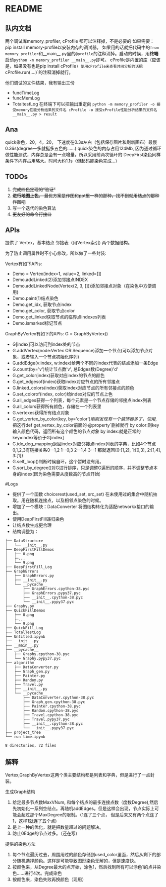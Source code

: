 # README

## 队内文档

两个调试库memory_profiler, cProfile
都可以注释掉，不是必要的
如果需要：
pip install memory-profile以安装内存的调试器。
如果用的话就把代码中的`from memory_profiler`和__main__.py里的`@profile`的注释消掉。启动的时候，用**终端**启动`python -m memory_profiler __main__.py`即可。
cProfile是内置的库（应该是，如果没有也是pip install cProfile`)
使用cProfile来查看时间分析的话把`cProfile.run(....)`的注释消掉就行。

他们调试的文件结果，我有输出三份
* funcTimeLog
* funcMemLog
* TotaltestLog
在终端下可以把输出重定向
`python -m memory_profiler -o 接受memory性能分析结果的文件名 cProfile -o 接受cProfile性能分析结果的文件名 __main__.py > result`


## Ana
quick染色，20，4，20， 下速度在0.3s左右（包括保存图片和刷新画布）最慢0.36s(degree一多就挺多五色的……)
quick染色的内存占用124Mb, 因为通过循环做性能测试，内存总是会有一点增量，所以采用前两次循环的
DeepFirst染色同样条件下内存占用略大。时间大约1.1s（但起码能染色完成...）

## TODOs
1. ~~完成四色定理的“验证”~~
2. ~~**进行地图上色**， 最优方案是作图和ppt里一样的那种，找不到就用结点的那种作图吧~~
3. 写一个迭代的染色算法
4. ~~更友好的命令行接口~~
## APIs

提供了
Vertex，基本结点
邻接表（用Vertex索引)
两个数据结构。

为了防止调用属性时不小心修改，所以做了一些封装:

Vertex有如下APIs:
* Demo = Vertex(index=1, value=2, linked=[])
* Demo.addLinked(2)添加邻接点INDEX
* Demo.addLinkedNode(Vertex(2, 3, []))添加邻接点对象（在染色中方便调用)
* Demo.paint(1)结点染色
* Demo.get\_idx, 获取节点index
* Demo.get\_color, 获取节点color
* Demo.get\_linked获取节点的临界点indexes列表
* Demo.ismarked标记节点

GraphByVertex有如下的APIs:
G = GraphByVertex()
* G[index]可以访问到index处的节点
* G.addVertex(node:Vertex OR Sequence)添加一个节点(可以添加节点对象，或者输入一个节点初始化序列)
* G.addEdge(v:index, w:index)给两个不同的index代表的结点添加一条Edge
* G.count(by='v')统计节点数'v', 总Edges数(Degree)'d'
* G.get\_color(index)获取对应index的节点的颜色
* G.get\_edgesof(index)获取index对应节点的所有邻接点
* G.linked\_colors(index)获取index对应节点的所有邻接点的颜色
* G.set\_colorof(index, color)给index对应的节点上色
* G.all_edges获得一个列表，每个元素是一个节点存储的邻接点index列表
* G.all_colors获得所有颜色，存储在一个列表里
* G.vertexes获得所有结点对象
* G.get_vertex_by_color(key, by='color')*刚刚发现有一个装饰器多了，勿用*, 把这行def get_vertex_by_color前面的·@property`删掉就行
by color:则key输入颜色代码，返回所有这个颜色的节点对象
by index:就是正常的key=index等价于G[index]
* G.idx_deg_mapping返回index对应邻接点index列表的字典，比如4个节点0,1,2,3有链接关系0--1,2  1--0,3   2--1,4  3--1
那就返回{0:[1,2], 1:[0,3], 2:[1,4], 3:[1]}
* G.self_loop()判断时候自环，这个暂时没有用。
* G.sort_by_degree()对G进行排序，只是调整G遍历的顺序，并不调整节点本身的index(因为染色需要从度数高的节点开始)

#Logs

* 提供了一个函数
choicerest(used\_set, src\_set)
在未使用过的集合中随机抽取。用在随机连接点，以及相邻点染色的时候。
* 增加了一个模块：DataConverter
将图结构转化为适配networkx接口的输出。
* 使用DeapFirstFill递归染色
* 让结点数生成更合理
* 结构调整为：
```shell
├── DataStructure
│   └── __init__.py
├── DeepFirstFillDemos
│   ├── 0.png
│   ├─...
│   └── 9.png
├── DeepFirstFill_Log
├── GraphErrors
│   ├── GraphErrors.py
│   ├── __init__.py
│   └── __pycache__
│       ├── GraphErrors.cpython-38.pyc
│       ├── GraphErrors.pypy37.pyc
│       ├── __init__.cpython-38.pyc
│       └── __init__.pypy37.pyc
├── Graphy.py
├── QuickFillDemos
│   ├── 0.png
│   ├─...
│   └── 9.png
├── QuickFill_Log
├── TotalTestLog
├── Untitled.ipynb
├── __init__.py
├── __main__.py
├── __pycache__
│   ├── Graphy.cpython-38.pyc
│   └── Graphy.pypy37.pyc
├── algorithm
│   ├── DataConverter.py
│   ├── Graph_gen.py
│   ├── Painter.py
│   ├── Random.py
│   ├── Travel.py
│   ├── __init__.py
│   └── __pycache__
│       ├── DataConverter.cpython-38.pyc
│       ├── Graph_gen.cpython-38.pyc
│       ├── Painter.cpython-38.pyc
│       ├── Random.cpython-38.pyc
│       ├── Travel.cpython-38.pyc
│       ├── Travel.pypy37.pyc
│       ├── __init__.cpython-38.pyc
│       └── __init__.pypy37.pyc
├── project_tree
└── run time.ipynb

8 directories, 72 files
```

## 解释

Vertex,GraphByVertex这两个类主要结构都是列表和字典，但是进行了一点封装。

生成Graph结构
1. 给定最多节点数MaxVNum, 和每个结点的最多连接点数（度数Degree),然后先初始化一系列空结点。再随机addEdges。但是这样会出现，节点实际上可能会超过那个MaxDegree的限制。（1连了三个点， 但是后来又有两个点连了1，这样1就连了五个点)
2. 是上一种的优化，就是把数量超过的问题解决。
3. 防止0Edge的节点过多。（还在写)

提供的染色方法
1. 每个节点遍历过去，周围用过的颜色存储到used\_color里面，然后从剩下的部分随机选择颜色。这样是可能导致图形染色无解的，但是速度快。
2. 按颜色来，从Degree最大的点开始，涂色1，然后找到所有可以涂色1的点并染色……进行4次。完成染色
3. 按颜色来，染色失败再换颜色（现用）



